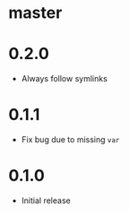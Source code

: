 # master

# 0.2.0

* Always follow symlinks

# 0.1.1

* Fix bug due to missing `var`

# 0.1.0

* Initial release
